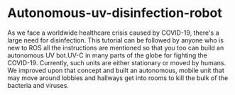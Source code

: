 # Autonomous-uv-disinfection-robot
As we face a worldwide healthcare crisis caused by COVID-19, there's a large need for disinfection. This tutorial can be followed by anyone who is new to ROS all the instructions are mentioned so that you too can build an autonomous UV bot.UV-C  in many parts of the globe for fighting the COVID-19. Currently, such units are either stationary or moved by humans. We improved upon that concept and built an autonomous, mobile unit that may move around lobbies and hallways get into rooms to kill the bulk of the bacteria and viruses.
